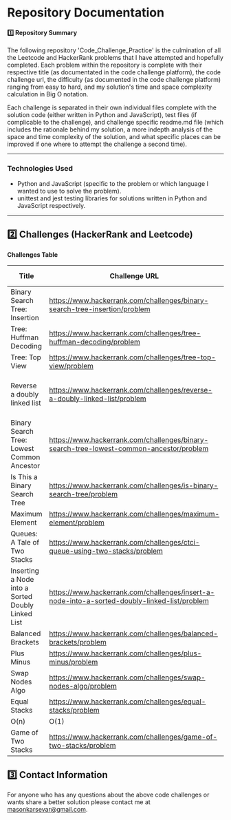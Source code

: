 # Repository Documentation

#### 1️⃣ Repository Summary

The following repository 'Code_Challenge_Practice' is the culmination of all the Leetcode and HackerRank problems that I have attempted and hopefully completed. Each problem within the repository is complete with their respective title (as documentated in the code challenge platform), the code challenge url, the difficulty (as documented in the code challenge platform) ranging from easy to hard, and my solution's time and space complexity calculation in Big O notation.

Each challenge is separated in their own individual files complete with the solution code (either written in Python and JavaScript), test files (if complicable to the challenge), and challenge specific readme.md file (which includes the rationale behind my solution, a more indepth analysis of the space and time complexity of the solution, and what specific places can be improved if one where to attempt the challenge a second time).

---

### Technologies Used

- Python and JavaScript (specific to the problem or which language I wanted to use to solve the problem).
- unittest and jest testing libraries for solutions written in Python and JavaScript respectively.

---

## 2️⃣ Challenges (HackerRank and Leetcode)

**Challenges Table**

| Title                                             | Challenge URL                                                                                | Time Complexity | Space Complexity                       | Difficulty |
| ------------------------------------------------- | -------------------------------------------------------------------------------------------- | --------------- | -------------------------------------- | ---------- |
| Binary Search Tree: Insertion                     | https://www.hackerrank.com/challenges/binary-search-tree-insertion/problem                   | O(n)            | O(1)                                   | Easy       |
| Tree: Huffman Decoding                            | https://www.hackerrank.com/challenges/tree-huffman-decoding/problem                          | O(n)            | O(n)                                   | Medium     |
| Tree: Top View                                    | https://www.hackerrank.com/challenges/tree-top-view/problem                                  | O(n)            | O(n)                                   | Easy       |
| Reverse a doubly linked list                      | https://www.hackerrank.com/challenges/reverse-a-doubly-linked-list/problem                   | O(n)            | O(n) Perhaps because of the call stack | Easy       |
| Binary Search Tree: Lowest Common Ancestor        | https://www.hackerrank.com/challenges/binary-search-tree-lowest-common-ancestor/problem      | O(n)            | O(n)                                   | Easy       |
| Is This a Binary Search Tree                      | https://www.hackerrank.com/challenges/is-binary-search-tree/problem                          | O(n)            | O(n)                                   | Medium     |
| Maximum Element                                   | https://www.hackerrank.com/challenges/maximum-element/problem                                | O(n)            | O(n)                                   | Easy       |
| Queues: A Tale of Two Stacks                      | https://www.hackerrank.com/challenges/ctci-queue-using-two-stacks/problem                    | O(n)            | O(n + m)                               | Medium     |
| Inserting a Node into a Sorted Doubly Linked List | https://www.hackerrank.com/challenges/insert-a-node-into-a-sorted-doubly-linked-list/problem | O(n)            | O(1)                                   | Easy       |
| Balanced Brackets                                 | https://www.hackerrank.com/challenges/balanced-brackets/problem                              | O(n)            | O(n)                                   | Medium     |
| Plus Minus                                        | https://www.hackerrank.com/challenges/plus-minus/problem                                     | O(n)            | O(1)                                   | Easy       |
| Swap Nodes Algo                                   | https://www.hackerrank.com/challenges/swap-nodes-algo/problem                                | O(n)            | O(n)                                   | Medium     |
| Equal Stacks                                      | https://www.hackerrank.com/challenges/equal-stacks/problem                                   |
| O(n)                                              | O(1)                                                                                         | Easy            |
| Game of Two Stacks                                | https://www.hackerrank.com/challenges/game-of-two-stacks/problem                             | O(n)            | O(n)                                   | Medium     |  |

## 3️⃣ Contact Information

For anyone who has any questions about the above code challenges or wants share a better solution please contact me at masonkarsevar@gmail.com.
